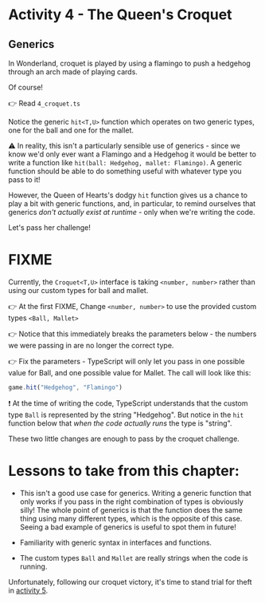 # Activity 4 - The Queen's Croquet

## Generics

In Wonderland, croquet is played by using a flamingo to push a hedgehog through an arch made of playing cards.

Of course!

👉 Read `4_croquet.ts`

Notice the generic `hit<T,U>` function which operates on two generic types, one for the ball and one for the mallet.

⚠ In reality, this isn't a particularly sensible use of generics - since we know we'd only ever want a Flamingo and a Hedgehog it would be better to write a function like `hit(ball: Hedgehog, mallet: Flamingo)`. A generic function should be able to do something useful with whatever type you pass to it!

However, the Queen of Hearts's dodgy `hit` function gives us a chance to play a bit with generic functions, and, in particular, to remind ourselves that generics _don't actually exist at runtime_ - only when we're writing the code.

Let's pass her challenge!

# FIXME

Currently, the `Croquet<T,U>` interface is taking `<number, number>` rather than using our custom types for ball and mallet.

👉 At the first FIXME, Change `<number, number>` to use the provided custom types `<Ball, Mallet>`

👉 Notice that this immediately breaks the parameters below - the numbers we were passing in are no longer the correct type.

👉 Fix the parameters - TypeScript will only let you pass in one possible value for Ball, and one possible value for Mallet. The call will look like this:

```JavaScript
game.hit("Hedgehog", "Flamingo")
```

❗ At the time of writing the code, TypeScript understands that the custom type `Ball` is represented by the string "Hedgehog". But notice in the `hit` function below that _when the code actually runs_ the type is "string".

These two little changes are enough to pass by the croquet challenge.

# Lessons to take from this chapter:

-   This isn't a good use case for generics. Writing a generic function that only works if you pass in the right combination of types is obviously silly! The whole point of generics is that the function does the same thing using many different types, which is the opposite of this case. Seeing a bad example of generics is useful to spot them in future!

-   Familiarity with generic syntax in interfaces and functions.

-   The custom types `Ball` and `Mallet` are really strings when the code is running.

Unfortunately, following our croquet victory, it's time to stand trial for theft in [activity 5](./activity_5.md).
